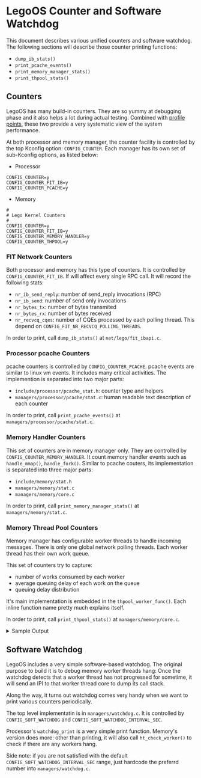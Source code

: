 # LegoOS Counter and Software Watchdog

This document describes various unified counters and software watchdog. The following sections will describe those counter printing functions:

- `dump_ib_stats()`
- `print_pcache_events()`
- `print_memory_manager_stats()`
- `print_thpool_stats()`


## Counters

LegoOS has many build-in counters. They are so yummy at debugging phase and it also helps a lot during actual testing. Combined with [profile points](https://github.com/WukLab/LegoOS/blob/master/Documentation/profile.md), these two provide a very systematic view of the system performance.

At both processor and memory manager, the counter facility is controlled by the top Kconfig option: `CONFIG_COUNTER`. Each manager has its own set of sub-Kconfig options, as listed below:

- Processor
```
CONFIG_COUNTER=y
CONFIG_COUNTER_FIT_IB=y
CONFIG_COUNTER_PCACHE=y
```

- Memory
```
#
# Lego Kernel Counters
#
CONFIG_COUNTER=y
CONFIG_COUNTER_FIT_IB=y
CONFIG_COUNTER_MEMORY_HANDLER=y
CONFIG_COUNTER_THPOOL=y
 ```

### FIT Network Counters
Both processor and memory has this type of counters. It is controlled by `CONFIG_COUNTER_FIT_IB`. If will affect every single RPC call. It will record the following stats:

- `nr_ib_send_reply`: number of send_reply invocations (RPC)
- `nr_ib_send`: number of send only invocations
- `nr_bytes_tx`: number of bytes transmited
- `nr_bytes_rx`: number of bytes received
- `nr_recvcq_cqes`: number of CQEs processed by each polling thread. This depend on `CONFIG_FIT_NR_RECVCQ_POLLING_THREADS`.

In order to print, call `dump_ib_stats()` at `net/lego/fit_ibapi.c`.

### Processor pcache Counters
pcache counters is controlled by `CONFIG_COUNTER_PCACHE`. pcache events are similar to linux vm events. It includes many critical activities. The implemention is separated into two major parts:

- `include/processor/pcache_stat.h`: counter type and helpers
- `managers/processor/pcache/stat.c`: human readable text description of each counter

In order to print, call `print_pcache_events()` at `managers/processor/pcache/stat.c`.

### Memory Handler Counters

This set of counters are in memory manager only. They are controlled by `CONFIG_COUNTER_MEMORY_HANDLER`. It count memory handler events such as `handle_mmap()`, `handle_fork()`. Similar to pcache couters, its implementation is separated into three major parts:

- `include/memory/stat.h`
- `managers/memory/stat.c`
- `managers/memory/core.c`

In order to print, call `print_memory_manager_stats()` at `managers/memory/stat.c`.

### Memory Thread Pool Counters

Memory manager has configurable worker threads to handle incoming messages. There is only one global network polling threads. Each worker thread has their own work queue.

This set of counters try to capture:
- number of works consumed by each worker
- average queuing delay of each work on the queue
- queuing delay distribution

It's main implementation is embedded in the `thpool_worker_func()`. Each inline function name pretty much explains itself.

In order to print, call `print_thpool_stats()` at `managers/memory/core.c`.

<details><summary>Sample Output</summary>
<p>

```
    worker[0]
        max_nr_queued=1 current_nr_queued=0 in_handler=NO
        nr_handled=1000004 nr_thpool_reqs=1000004
        total_queuing_ns: 196481292 avg_queuing_ns:196 max_queuing_ns: 787 min_queuing_ns: 124
         [  0,   5)    100.0%
         [  5,  10)    0.0%
         [ 10,  15)    0.0%
         [ 15,  20)    0.0%
         [ 20,  25)    0.0%
         [ 25,  30)    0.0%
         [ 30,  35)    0.0%
         [ 35,  40)    0.0%
         [ 40,  45)    0.0%
         [ 45,  50)    0.0%
         [ 50,  55)    0.0%
         [ 55,  60)    0.0%
         [ 60,  65)    0.0%
         [ 65,  70)    0.0%
         [ 70,  75)    0.0%
         [ 75,  80)    0.0%
         [ 80,  85)    0.0%
         [ 85,  90)    0.0%
         [ 90,  95)    0.0%
         [ 95, 100)    0.0%
         [100, 105)    0.0%
         [105, 110)    0.0%
         [110, 115)    0.0%
         [115, 120)    0.0%
         [120, 125)    0.0%
         [125, 130)    0.0%
         [130, 135)    0.0%
         [135, 140)    0.0%
         [140, 145)    0.0%
         [145, 150)    0.0%
         [150, 155)    0.0%
         [155, 160)    0.0%
         [160, 165)    0.0%
         [165, 170)    0.0%
         [170, 175)    0.0%
         [175, 180)    0.0%
         [180, 185)    0.0%
         [185, 190)    0.0%
         [190, 195)    0.0%
         [195, 200)    0.0%
```
</p>
</details>

## Software Watchdog

LegoOS includes a very simple software-based watchdog. The original purpose to build it is to debug memory worker threads hang: Once the watchdog detects that a worker thread has not progressed for sometime, it will send an IPI to that worker thread core to dump its call stack.

Along the way, it turns out watchdog comes very handy when we want to print various counters periodically.

The top level implementatin is in `managers/watchdog.c`. It is controlled by `CONFIG_SOFT_WATCHDOG` and `CONFIG_SOFT_WATCHDOG_INTERVAL_SEC`.

Processor's `watchdog_print` is a very simple print function. Memory's version does more: other than printing, it will also call `ht_check_worker()` to check if there are any workers hang.

Side note: if you are not satisfied with the default `CONFIG_SOFT_WATCHDOG_INTERVAL_SEC` range, just hardcode the preferrd number into `managers/watchdog.c`.